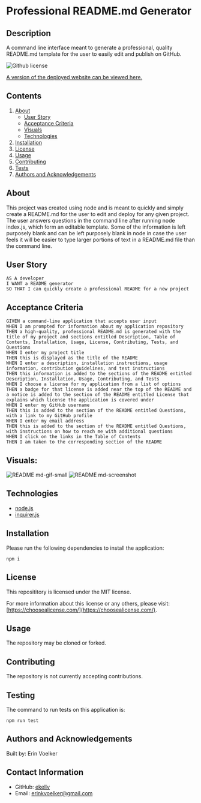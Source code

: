 
  
# Professional README.md Generator

## Description 

A command line interface meant to generate a professional, quality README.md template for the user to easily edit and publish on GitHub.

![Github license](http://img.shields.io/badge/License-MIT-yellow.svg)

[A version of the deployed website can be viewed here.]()

## Contents
1. [About](#about)
      * [User Story](#user%20story)
      * [Acceptance Criteria](#acceptance%20criteria)
      * [Visuals](#visuals)
      * [Technologies](#technologies)
2. [Installation](#installation)
3. [License](#license)
4. [Usage](#usage)
5. [Contributing](#contributing)
6. [Tests](#tests)
7. [Authors and Acknowledgements](#authors%20and%20acknowledgements)

## About

This project was created using node and is meant to quickly and simply create a README.md for the user to edit and deploy for any given project. The user answers questions in the command line after running node index.js, which form an editable template. Some of the information is left purposely blank and  can be left purposely blank in node in case the user feels it will be easier to type larger portions of text in a README.md file than the command line.

## User Story

```
AS A developer
I WANT a README generator
SO THAT I can quickly create a professional README for a new project
```

## Acceptance Criteria 

```
GIVEN a command-line application that accepts user input
WHEN I am prompted for information about my application repository
THEN a high-quality, professional README.md is generated with the title of my project and sections entitled Description, Table of Contents, Installation, Usage, License, Contributing, Tests, and Questions
WHEN I enter my project title
THEN this is displayed as the title of the README
WHEN I enter a description, installation instructions, usage information, contribution guidelines, and test instructions
THEN this information is added to the sections of the README entitled Description, Installation, Usage, Contributing, and Tests
WHEN I choose a license for my application from a list of options
THEN a badge for that license is added near the top of the README and a notice is added to the section of the README entitled License that explains which license the application is covered under
WHEN I enter my GitHub username
THEN this is added to the section of the README entitled Questions, with a link to my GitHub profile
WHEN I enter my email address
THEN this is added to the section of the README entitled Questions, with instructions on how to reach me with additional questions
WHEN I click on the links in the Table of Contents
THEN I am taken to the corresponding section of the README
```

## Visuals: 

![README md-gif-small](https://user-images.githubusercontent.com/103372188/181519202-ecc17335-e25b-42b9-90bb-9074800ba13d.gif)
![README md-screenshot](https://user-images.githubusercontent.com/103372188/181518582-2ca71ecf-814e-4300-b6ec-2c4e2ccb30b9.png)


## Technologies

* [node.js](https://nodejs.org/en/)
* [inquirer.js](https://www.npmjs.com/package/inquirer)


## Installation 

Please run the following dependencies to install the application: 

`
npm i
`

## License 

This reposititory is licensed under the MIT license. 

For more information about this license or any others, please visit: [https://choosealicense.com/](https://choosealicense.com/).

## Usage 

The repository may be cloned or forked. 

## Contributing 

The repository is not currently accepting contributions. 

## Testing 

The command to run tests on this application is: 

`
npm run test
`

## Authors and Acknowledgements

Built by: Erin Voelker

## Contact Information

* GitHub: [ekellv](https://github.com/ekellv)
* Email: [erinkvoelker@gmail.com](mailto:erinkvoelker@gmail.com)

